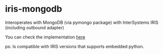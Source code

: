 # iris-mongodb
Interoperates with MongoDB (via pymongo package) with InterSystems IRIS (including outbound adapter)

You can check the implementation [here](test.cls)

ps: Is compatible with IRIS versions that supports embedded python.
